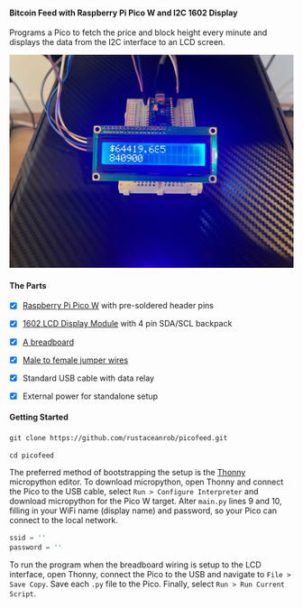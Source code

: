 #### Bitcoin Feed with Raspberry Pi Pico W and I2C 1602 Display

Programs a Pico to fetch the price and block height every minute and displays the data from the I2C interface to an LCD screen.

![Picofeed](./picofeed.jpg)

#### The Parts

- [x] [Raspberry Pi Pico W](https://www.amazon.com/Pico-Raspberry-Pre-Soldered-Dual-core-Processor/dp/B0BK9W4H2Q/ref=sr_1_4?crid=1BHUD894SXLEH&dib=eyJ2IjoiMSJ9.fwbQmoH_WONpf6FqMJoavUFIlwWdZydA1wDrREtCQjcxpQnpHVlkSc1ljXlQuOBEviXrW4IK106l5JvpCLEja--yFZU8SGRD3T_wjiJAFxKM5GSTWO1xdDx5nZ-rYSHC21FwKRNQlFgQcn5-XzRR1ZrzulI2UPfomvRnE0cRPiaoN-nmUq9IyTSQyWN69AS8GxU2N7LFDTjK4IaJkac7zaWjeddaIrQCrCGlFFigtJiEycsVuzDvQUpQnJDB1FJWxhdN2R9ZIE3Io5OzS38CQ_UvbpS2_wgMlvNXRdJwXLg.d6B0Ne6Lc64tG7EGnWtVvx4APMNi102AARYgU-ui-gE&dib_tag=se&keywords=raspberry+pi+pico+w&qid=1714100199&s=electronics&sprefix=raspberry+pi+pico+%2Celectronics%2C180&sr=1-4) with pre-soldered header pins

- [x] [1602 LCD Display Module](https://www.amazon.com/GeeekPi-Character-Backlight-Raspberry-Electrical/dp/B07S7PJYM6/ref=sr_1_3?crid=1B9K8V0M4JIU4&dib=eyJ2IjoiMSJ9.NHHShKxQ3uIocjrDetOFyu5kBGo87N4pCyU6pLU4Nshz_xyNWSktruDgVruT0alISbyHAC5mxLz0kionSfPYZsHcIdPxtQjfhM6c8vF9feu1gtOOF2qDRMsWud3jXDMGSOzA7ft2m9hl58tTWlx1zhHCMhcEJxzh-bx4iNHVsC8dXtLCIiWiqydeUULa_lTBH6oze_gJIX_aUtKJgPzWUeK48bMzMzdik7e1MpD-YfdIyvfMV5HYl_Uy8fHoKoLfKbnBSsWcvplpg07atbZ7mt0bYZThQ1tG3poLsujain8.5cSX_XI26JSxs8oe_5xHTf455_z1YmYRan-mku4bTqA&dib_tag=se&keywords=2x16+lcd+display+i2c&qid=1714100237&s=electronics&sprefix=2x16+lcd+display+i2c%2Celectronics%2C172&sr=1-3) with 4 pin SDA/SCL backpack

- [x] [A breadboard](https://www.amazon.com/DEYUE-breadboard-Set-Prototype-Board/dp/B07LFD4LT6/ref=sr_1_3?crid=3CP9E85VB8HEP&dib=eyJ2IjoiMSJ9.0XjhQpvsxVGvVwki4XDjTQ1NwlQgUbmPkISrVDMlHvUJ74nv754rZAUCzJ7kgtUD3pwxm_bdXd9CvmXk3eP9z8Hs6wBFZ3t31iQ3SytGpxhaeIJrTYczfOZXE9dn7B353NM52FY6EduYHq_CP1fis8hEgaYYCEcbGgVij5eG0rgxuQ65_sA4ZsNV2wHVewG-mE7crDHzR6adIwMFdld8t-kzynZ08loLt898wE2MZV0.ltFF8MNyt17sx_ArWk2oZCnFgjZZkSZMOKdIssk-UJ4&dib_tag=se&keywords=breadboard&qid=1714100724&sprefix=breadboar%2Caps%2C275&sr=8-3)

- [x] [Male to female jumper wires](https://www.amazon.com/Elegoo-EL-CP-004-Multicolored-Breadboard-arduino/dp/B01EV70C78/ref=sr_1_3?crid=26CZV37H2KD90&dib=eyJ2IjoiMSJ9.1JTtZYzqh1JVSNxn_zOlNMNRLxFT2KI-nY_HZ8AEBLUGfAf_2KcjXo9ROFkGCOp88Xpy0he-jUG-HQV-vDVDGyp71LrqMw_SwC37FnCAa1xvRxftg1JLnGJcDH0G1ZE3KHfxu-oRkGCizPwggeekczIV3lLfOvsJk66z2h3nk2eR8hklNHhAoGm5UZbNi3qSqVAI9lwynSeEM64bH8X60wc4-XFfIW09IBJNhvX9Ah8.CJcJY3L8iZ4Yyh0oULjU7Ixc25__aC55mgfDCCZgrSE&dib_tag=se&keywords=breadboard+jumper+wires&qid=1714100776&sprefix=breadboard+jumper+%2Caps%2C220&sr=8-3)

- [x] Standard USB cable with data relay

- [x] External power for standalone setup

#### Getting Started

`git clone https://github.com/rustaceanrob/picofeed.git`

`cd picofeed`

The preferred method of bootstrapping the setup is the [Thonny](https://thonny.org/) micropython editor. To download micropython, open Thonny and connect the Pico to the USB cable, select `Run > Configure Interpreter` and download micropython for the Pico W target. Alter `main.py` lines 9 and 10, filling in your WiFi name (display name) and password, so your Pico can connect to the local network.

```python
ssid = ''
password = ''
```

To run the program when the breadboard wiring is setup to the LCD interface, open Thonny, connect the Pico to the USB and navigate to `File > Save Copy`. Save each `.py` file to the Pico. Finally, select `Run > Run Current Script`.

